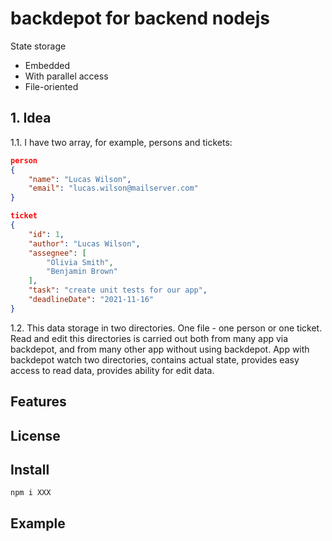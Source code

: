 # backdepot for backend nodejs
State storage
* Embedded
* With parallel access
* File-oriented

## 1. Idea
1.1. I have two array, for example, persons and tickets:
```json
person
{
    "name": "Lucas Wilson",
    "email": "lucas.wilson@mailserver.com"
}

ticket
{
    "id": 1,
    "author": "Lucas Wilson",
    "assegnee": [
        "Olivia Smith",
        "Benjamin Brown"
    ],
    "task": "create unit tests for our app",
    "deadlineDate": "2021-11-16"
}
```
1.2. This data storage in two directories. One file - one person or one ticket.
Read and edit this directories is carried out both from many app via backdepot, and from many other app without using backdepot.
App with backdepot watch two directories, contains actual state, provides easy access to read data, provides ability for edit data.

## Features

## License

## Install
```
npm i XXX
```
## Example